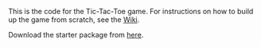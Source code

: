 This is the code for the Tic-Tac-Toe game. For instructions on how to build
up the game from scratch, see the [Wiki](https://github.com/zhemao/tictactoe/wiki).

Download the starter package from [here](https://github.com/zhemao/tictactoe/archive/tictactoe-starter.zip).
